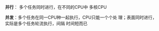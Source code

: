 **并行**： 多个任务同时进行，在不同的CPU中   多核CPU

**并发**：多个任务在同一CPU种一起执行，CPU只能一个个处 理；表面同时进行，实际是多个任务轮流执行，间隔                            时间短而已











































